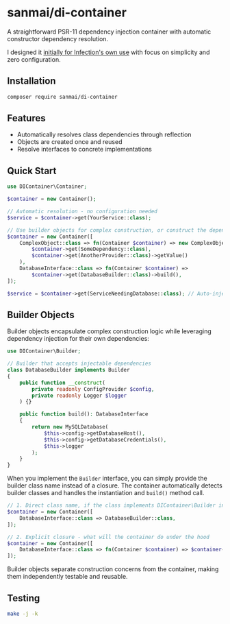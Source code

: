 # sanmai/di-container

A straightforward PSR-11 dependency injection container with automatic constructor dependency resolution.

I designed it [initially for Infection's own use](https://github.com/infection/infection/pull/2118) with focus on simplicity and zero configuration.

## Installation

```bash
composer require sanmai/di-container
```

## Features

- Automatically resolves class dependencies through reflection
- Objects are created once and reused
- Resolve interfaces to concrete implementations

## Quick Start

```php
use DIContainer\Container;

$container = new Container();

// Automatic resolution - no configuration needed
$service = $container->get(YourService::class);

// Use builder objects for complex construction, or construct the dependencies directly - your choice
$container = new Container([
    ComplexObject::class => fn(Container $container) => new ComplexObject(
        $container->get(SomeDependency::class),
        $container->get(AnotherProvider::class)->getValue()
    ),
    DatabaseInterface::class => fn(Container $container) =>
        $container->get(DatabaseBuilder::class)->build(),
]);

$service = $container->get(ServiceNeedingDatabase::class); // Auto-injects database
```

## Builder Objects

Builder objects encapsulate complex construction logic while leveraging dependency injection for their own dependencies:

```php
use DIContainer\Builder;

// Builder that accepts injectable dependencies
class DatabaseBuilder implements Builder
{
    public function __construct(
        private readonly ConfigProvider $config,
        private readonly Logger $logger
    ) {}

    public function build(): DatabaseInterface
    {
        return new MySQLDatabase(
            $this->config->getDatabaseHost(),
            $this->config->getDatabaseCredentials(),
            $this->logger
        );
    }
}
```

When you implement the `Builder` interface, you can simply provide the builder class name instead of a closure. The container automatically detects builder classes and handles the instantiation and `build()` method call.

```php
// 1. Direct class name, if the class implements DIContainer\Builder interface
$container = new Container([
    DatabaseInterface::class => DatabaseBuilder::class,
]);

// 2. Explicit closure - what will the container do under the hood
$container = new Container([
    DatabaseInterface::class => fn(Container $container) => $container->get(DatabaseBuilder::class)->build(),
]);
```

Builder objects separate construction concerns from the container, making them independently testable and reusable.

## Testing

```bash
make -j -k
```
